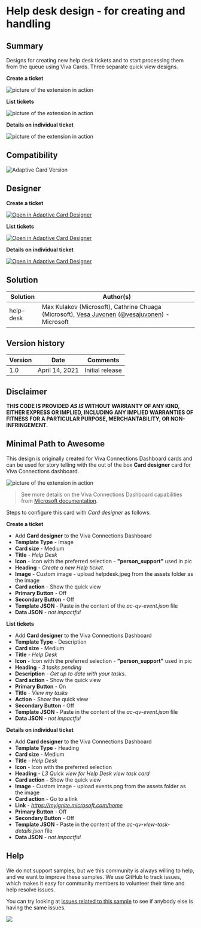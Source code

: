 # Help desk design - for creating and handling

## Summary

Designs for creating new help desk tickets and to start processing them from the queue using Viva Cards. Three separate quick view designs.

**Create a ticket**

![picture of the extension in action](assets/create-ticket-quick-view.png)

**List tickets**

![picture of the extension in action](assets/tickets-list-quick-view.png)

**Details on individual ticket**

![picture of the extension in action](assets/incident-details-quick-view.png)

## Compatibility

![Adaptive Card Version](https://img.shields.io/badge/Adaptive%20Card%20Version-1.3-green.svg)


## Designer

**Create a ticket**

<p>
    <a href="https://adaptivecards.io/designer/index.html?card=https%3A%2F%2Fraw.githubusercontent.com%2Fpnp%2FAdaptiveCards-Templates%2Fmain%2Fsamples%2Fhelp-desk%2Fac-qv-create-ticket.json">
        <img src="https://raw.githubusercontent.com/pnp/AdaptiveCards-Templates/main/assets/btn-open-in-designer.png" alt="Open in Adaptive Card Designer" />
    </a>
</p>

**List tickets**

<p>
    <a href="https://adaptivecards.io/designer/index.html?card=https%3A%2F%2Fraw.githubusercontent.com%2Fpnp%2FAdaptiveCards-Templates%2Fmain%2Fsamples%2Fhelp-desk%2Fac-qv-view-tasks.json">
        <img src="https://raw.githubusercontent.com/pnp/AdaptiveCards-Templates/main/assets/btn-open-in-designer.png" alt="Open in Adaptive Card Designer" />
    </a>
</p>

**Details on individual ticket**

<p>
    <a href="https://adaptivecards.io/designer/index.html?card=https%3A%2F%2Fraw.githubusercontent.com%2Fpnp%2FAdaptiveCards-Templates%2Fmain%2Fsamples%2Fhelp-desk%2Fac-qv-view-task-details.json">
        <img src="https://raw.githubusercontent.com/pnp/AdaptiveCards-Templates/main/assets/btn-open-in-designer.png" alt="Open in Adaptive Card Designer" />
    </a>
</p>

## Solution


Solution|Author(s)
--------|---------
help-desk | Max Kulakov (Microsoft), Cathrine Chuaga (Microsoft), [Vesa Juvonen](https://github.com/vesajuvonen) ([@vesajuvonen](https://twitter.com/vesajuvonen)) - Microsoft

## Version history

Version|Date|Comments
-------|----|--------
1.0|April 14, 2021|Initial release


## Disclaimer
**THIS CODE IS PROVIDED *AS IS* WITHOUT WARRANTY OF ANY KIND, EITHER EXPRESS OR IMPLIED, INCLUDING ANY IMPLIED WARRANTIES OF FITNESS FOR A PARTICULAR PURPOSE, MERCHANTABILITY, OR NON-INFRINGEMENT.**

## Minimal Path to Awesome

This design is originally created for Viva Connections Dashboard cards and can be used for story telling with the out of the box **Card designer** card for Viva Connections dashboard.

![picture of the extension in action](assets/cards.png)

> See more details on the Viva Connections Dashboard capabilities from [Microsoft documentation](https://docs.microsoft.com/en-us/viva/connections/create-dashboard).

Steps to configure this card with *Card designer* as follows:

**Create a ticket**

- Add **Card designer** to the Viva Connections Dashboard
- **Template Type** - Image
- **Card size** - Medium
- **Title** - *Help Desk*
- **Icon** - Icon with the preferred selection - **"person_support"** used in pic
- **Heading** - *Create a new Help ticket.*
- **Image** - Custom image - upload helpdesk.jpeg from the assets folder as the image
- **Card action** - Show the quick view
- **Primary Button** - Off
- **Secondary Button** - Off
- **Template JSON** - Paste in the content of the *ac-qv-event.json* file
- **Data JSON** - *not impactful*

**List tickets**

- Add **Card designer** to the Viva Connections Dashboard
- **Template Type** - Description
- **Card size** - Medium
- **Title** - *Help Desk*
- **Icon** - Icon with the preferred selection - **"person_support"** used in pic
- **Heading** - *3 tasks pending*
- **Description** - *Get up to date with your tasks.*
- **Card action** - Show the quick view
- **Primary Button** - On
- **Title** - *View my tasks*
- **Action** - Show the quick view
- **Secondary Button** - Off
- **Template JSON** - Paste in the content of the *ac-qv-event.json* file
- **Data JSON** - *not impactful*

**Details on individual ticket**

- Add **Card designer** to the Viva Connections Dashboard
- **Template Type** - Heading
- **Card size** - Medium
- **Title** - *Help Desk*
- **Icon** - Icon with the preferred selection
- **Heading** - *L3 Quick view for Help Desk view task card*
- **Card action** - Show the quick view
- **Image** - Custom image - upload events.png from the assets folder as the image
- **Card action** - Go to a link
- **Link** - *https://myignite.microsoft.com/home*
- **Primary Button** - Off
- **Secondary Button** - Off
- **Template JSON** - Paste in the content of the *ac-qv-view-task-details.json* file
- **Data JSON** - *not impactful*

## Help

We do not support samples, but we this community is always willing to help, and we want to improve these samples. We use GitHub to track issues, which makes it easy for  community members to volunteer their time and help resolve issues.

You can try looking at [issues related to this sample](https://github.com/pnp/AdaptiveCards-Templates/issues) to see if anybody else is having the same issues.

<img src="https://pnptelemetry.azurewebsites.net/adaptivecards-templates/samples/help-desk" />